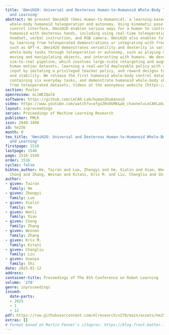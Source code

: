 ```yaml
---
title: 'OmniH2O: Universal and Dexterous Human-to-Humanoid Whole-Body Teleoperation
  and Learning'
abstract: We present OmniH2O (Omni Human-to-Humanoid), a learning-based system for
  whole-body humanoid teleoperation and autonomy. Using kinematic pose as a universal
  control interface, OmniH2O enables various ways for a human to control a full-sized
  humanoid with dexterous hands, including using real-time teleoperation through VR
  headset, verbal instruction, and RGB camera. OmniH2O also enables full autonomy
  by learning from teleoperated demonstrations or integrating with frontier models
  such as GPT-4. OmniH2O demonstrates versatility and dexterity in various real-world
  whole-body tasks through teleoperation or autonomy, such as playing multiple sports,
  moving and manipulating objects, and interacting with humans. We develop an RL-based
  sim-to-real pipeline, which involves large-scale retargeting and augmentation of
  human motion datasets, learning a real-world deployable policy with sparse sensor
  input by imitating a privileged teacher policy, and reward designs to enhance robustness
  and stability. We release the first humanoid whole-body control dataset, OmniH2O-6,
  containing six everyday tasks, and demonstrate humanoid whole-body skill learning
  from teleoperated datasets. Videos at the anonymous website [https://anonymous-omni-h2o.github.io/](https://anonymous-omni-h2o.github.io/)
section: Poster
openreview: oL1WEZQal8
software: https://github.com/LeCAR-Lab/human2humanoid
video: https://www.youtube.com/watch?v=ofgxZHv0GMk&ab_channel=LeCARLabatCMU
layout: inproceedings
series: Proceedings of Machine Learning Research
publisher: PMLR
issn: 2640-3498
id: he25b
month: 0
tex_title: 'OmniH2O: Universal and Dexterous Human-to-Humanoid Whole-Body Teleoperation
  and Learning'
firstpage: 1516
lastpage: 1540
page: 1516-1540
order: 1516
cycles: false
bibtex_author: He, Tairan and Luo, Zhengyi and He, Xialin and Xiao, Wenli and Zhang,
  Chong and Zhang, Weinan and Kitani, Kris M. and Liu, Changliu and Shi, Guanya
author:
- given: Tairan
  family: He
- given: Zhengyi
  family: Luo
- given: Xialin
  family: He
- given: Wenli
  family: Xiao
- given: Chong
  family: Zhang
- given: Weinan
  family: Zhang
- given: Kris M.
  family: Kitani
- given: Changliu
  family: Liu
- given: Guanya
  family: Shi
date: 2025-01-12
address:
container-title: Proceedings of The 8th Conference on Robot Learning
volume: '270'
genre: inproceedings
issued:
  date-parts:
  - 2025
  - 1
  - 12
pdf: https://raw.githubusercontent.com/mlresearch/v270/main/assets/he25b/he25b.pdf
extras: []
# Format based on Martin Fenner's citeproc: https://blog.front-matter.io/posts/citeproc-yaml-for-bibliographies/
---
```

